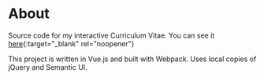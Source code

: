 # About

Source code for my interactive Curriculum Vitae.
You can see it [here](https://nikitasafronov.ru){:target="_blank" rel="noopener"}



This project is written in Vue.js and built with Webpack.
Uses local copies of jQuery and Semantic UI.
